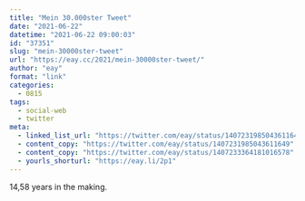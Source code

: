 ```yaml
---
title: "Mein 30.000ster Tweet"
date: "2021-06-22"
datetime: "2021-06-22 09:00:03"
id: "37351"
slug: "mein-30000ster-tweet"
url: "https://eay.cc/2021/mein-30000ster-tweet/"
author: "eay"
format: "link"
categories:
  - 0815
tags:
  - social-web
  - twitter
meta:
  - linked_list_url: "https://twitter.com/eay/status/1407231985043611649"
  - content_copy: "https://twitter.com/eay/status/1407231985043611649"
  - content_copy: "https://twitter.com/eay/status/1407233364181016578"
  - yourls_shorturl: "https://eay.li/2p1"
---
```


14,58 years in the making.

